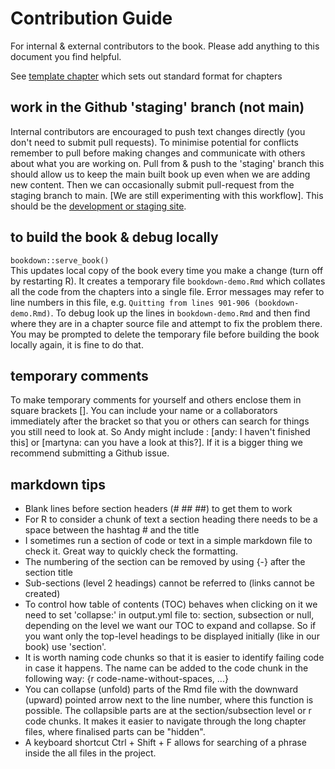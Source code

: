 # Contribution Guide

For internal & external contributors to the book. Please add anything to this document you find helpful.

See [template chapter](https://github.com/afrimapr/afrimapr-book/blob/main/16-template.Rmd) which sets out standard format for chapters

## work in the Github 'staging' branch (not main)

Internal contributors are encouraged to push text changes directly (you don't need to submit pull requests). To minimise potential for conflicts remember to pull before making changes and communicate with others about what you are working on. Pull from & push to the 'staging' branch this should allow us to keep the main built book up even when we are adding new content. Then we can occasionally submit pull-request from the staging branch to main. [We are still experimenting with this workflow]. This should be the [development or staging site](https://staging--afrimapr-book.netlify.app/).


## to build the book & debug locally

`bookdown::serve_book()`  
This updates local copy of the book every time you make a change (turn off by restarting R).
It creates a temporary file `bookdown-demo.Rmd` which collates all the code from the chapters into a single file. Error messages may refer to line numbers in this file, e.g. `Quitting from lines 901-906 (bookdown-demo.Rmd)`. To debug look up the lines in `bookdown-demo.Rmd` and then find where they are in a chapter source file and attempt to fix the problem there. You may be prompted to delete the temporary file before building the book locally again, it is fine to do that.  

## temporary comments

To make temporary comments for yourself and others enclose them in square brackets []. You can include your name or a collaborators immediately after the bracket so that you or others can search for things you still need to look at. So Andy might include :
[andy: I haven't finished this] or [martyna: can you have a look at this?]. If it is a bigger thing we recommend submitting a Github issue.


## markdown tips

* Blank lines before section headers (# ## ##) to get them to work
* For R to consider a chunk of text a section heading there needs to be a space between the hashtag # and the title
* I sometimes run a section of code or text in a simple markdown file to check it. Great way to quickly check the formatting. 
* The numbering of the section can be removed by using {-} after the section title
* Sub-sections (level 2 headings) cannot be referred to (links cannot be created)
* To control how table of contents (TOC) behaves when clicking on it we need to set 'collapse:' in output.yml file to: section, subsection or null, depending on the level we want our TOC to expand and collapse. So if you want only the top-level headings to be displayed initially (like in our book) use 'section'.
* It is worth naming code chunks so that it is easier to identify failing code in case it happens. The name can be added to the code chunk in the following way: {r code-name-without-spaces, ...}
* You can collapse (unfold) parts of the Rmd file with the downward (upward) pointed arrow next to the line number, where this function is possible. The collapsible parts are at the section/subsection level or r code chunks. It makes it easier to navigate through the long chapter files, where finalised parts can be "hidden".
* A keyboard shortcut Ctrl + Shift + F allows for searching of a phrase inside the all files in the project.